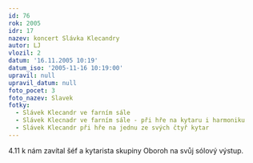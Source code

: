 ```yaml
---
id: 76
rok: 2005
idr: 17
nazev: koncert Slávka Klecandry
autor: LJ
vlozil: 2
datum: '16.11.2005 10:19'
datum_iso: '2005-11-16 10:19:00'
upravil: null
upravil_datum: null
foto_pocet: 3
foto_nazev: Slavek
fotky:
  - Slávek Klecandr ve farním sále
  - Slávek Klecnadr ve farním sále - při hře na kytaru i harmoniku
  - Slávek Klecandr při hře na jednu ze svých čtyř kytar
---
```

4.11 k nám zavítal šéf a kytarista skupiny Oboroh na svůj sólový výstup.
